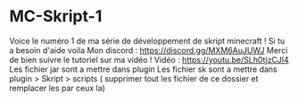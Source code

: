 # MC-Skript-1
Voice le numéro 1 de ma série de développement de skript minecraft !
Si tu a besoin d'aide voila Mon discord : https://discord.gg/MXM6AuJUWJ
Merci de bien suivre le tutoriel sur ma vidéo !
Vidéo : https://youtu.be/SLh0tjzCJl4
Les fichier jar sont a mettre dans plugin
Les fichier sk sont a mettre dans plugin > Skript > scripts ( supprimer tout les fichier de ce dossier et remplacer les par ceux la)
